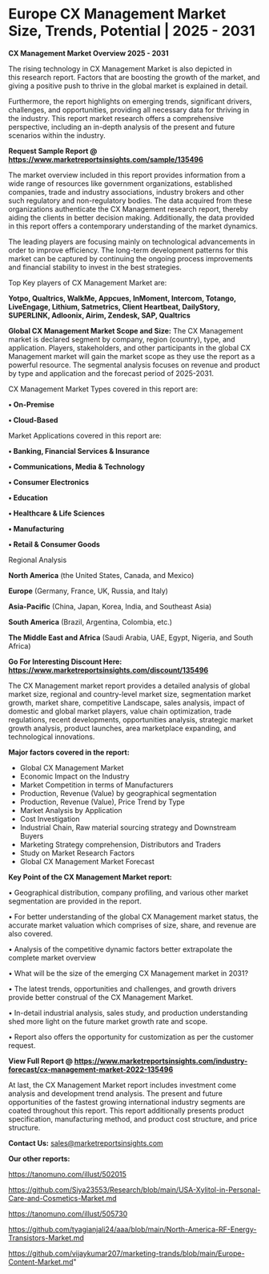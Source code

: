 # Europe CX Management Market Size, Trends, Potential | 2025 - 2031

<Strong> CX Management Market Overview 2025 - 2031</strong>

The rising technology in CX Management Market is also depicted in this research report. Factors that are boosting the growth of the market, and giving a positive push to thrive in the global market is explained in detail.

Furthermore, the report highlights on emerging trends, significant drivers, challenges, and opportunities, providing all necessary data for thriving in the industry. This report market research offers a comprehensive perspective, including an in-depth analysis of the present and future scenarios within the industry.

<strong>Request Sample Report @ <a href=https://www.marketreportsinsights.com/sample/135496>https://www.marketreportsinsights.com/sample/135496</a></strong>

The market overview included in this report provides information from a wide range of resources like government organizations, established companies, trade and industry associations, industry brokers and other such regulatory and non-regulatory bodies. The data acquired from these organizations authenticate the CX Management research report, thereby aiding the clients in better decision making. Additionally, the data provided in this report offers a contemporary understanding of the market dynamics.

The leading players are focusing mainly on technological advancements in order to improve efficiency. The long-term development patterns for this market can be captured by continuing the ongoing process improvements and financial stability to invest in the best strategies.

Top Key players of CX Management Market are:

<strong>Yotpo, Qualtrics, WalkMe, Appcues, InMoment, Intercom, Totango, LiveEngage, Lithium, Satmetrics, Client Heartbeat, DailyStory, SUPERLINK, Adloonix, Airim, Zendesk, SAP, Qualtrics</strong>

<strong><b>Global CX Management Market Scope and Size:</b></strong>
The CX Management market is declared segment by company, region (country), type, and application. Players, stakeholders, and other participants in the global CX Management market will gain the market scope as they use the report as a powerful resource. The segmental analysis focuses on revenue and product by type and application and the forecast period of 2025-2031.

CX Management Market Types covered in this report are:

<strong>• On-Premise

• Cloud-Based</strong>

Market Applications covered in this report are:

<strong>• Banking, Financial Services & Insurance

• Communications, Media & Technology

• Consumer Electronics

• Education

• Healthcare & Life Sciences

• Manufacturing

• Retail & Consumer Goods</strong> 

Regional Analysis

<strong>North America</strong> (the United States, Canada, and Mexico)

<strong>Europe</strong> (Germany, France, UK, Russia, and Italy)

<strong>Asia-Pacific</strong> (China, Japan, Korea, India, and Southeast Asia)

<strong>South America</strong> (Brazil, Argentina, Colombia, etc.)

<strong>The Middle East and Africa</strong> (Saudi Arabia, UAE, Egypt, Nigeria, and South Africa)

<strong>Go For Interesting Discount Here: <a href=https://www.marketreportsinsights.com/discount/135496>https://www.marketreportsinsights.com/discount/135496</a></strong>

The CX Management market report provides a detailed analysis of global market size, regional and country-level market size, segmentation market growth, market share, competitive Landscape, sales analysis, impact of domestic and global market players, value chain optimization, trade regulations, recent developments, opportunities analysis, strategic market growth analysis, product launches, area marketplace expanding, and technological innovations.

<strong><b>Major factors covered in the report:</b></strong>
<ul>
  <li>Global CX Management Market </li>
  <li>Economic Impact on the Industry</li>
  <li>Market Competition in terms of Manufacturers</li>
  <li>Production, Revenue (Value) by geographical segmentation</li>
  <li>Production, Revenue (Value), Price Trend by Type</li>
  <li>Market Analysis by Application</li>
  <li>Cost Investigation</li>
  <li>Industrial Chain, Raw material sourcing strategy and Downstream Buyers</li>
  <li>Marketing Strategy comprehension, Distributors and Traders</li>
  <li>Study on Market Research Factors</li>
  <li>Global CX Management Market Forecast</li>
</ul>

<strong><b>Key Point of the CX Management Market report:</b></strong>

• Geographical distribution, company profiling, and various other market segmentation are provided in the report.

• For better understanding of the global CX Management market status, the accurate market valuation which comprises of size, share, and revenue are also covered.

• Analysis of the competitive dynamic factors better extrapolate the complete market overview

• What will be the size of the emerging CX Management market in 2031?

• The latest trends, opportunities and challenges, and growth drivers provide better construal of the CX Management Market.

• In-detail industrial analysis, sales study, and production understanding shed more light on the future market growth rate and scope.

• Report also offers the opportunity for customization as per the customer request.

<strong><b>View Full Report @ <a href=https://www.marketreportsinsights.com/industry-forecast/cx-management-market-2022-135496>https://www.marketreportsinsights.com/industry-forecast/cx-management-market-2022-135496</a></b></strong>


At last, the CX Management Market report includes investment come analysis and development trend analysis. The present and future opportunities of the fastest growing international industry segments are coated throughout this report. This report additionally presents product specification, manufacturing method, and product cost structure, and price structure.

<strong>Contact Us:</strong>
sales@marketreportsinsights.com

<strong>Our other reports:</strong>

<a href=https://tanomuno.com/illust/502015>https://tanomuno.com/illust/502015</a>

<a href=https://github.com/Siya23553/Research/blob/main/USA-Xylitol-in-Personal-Care-and-Cosmetics-Market.md>https://github.com/Siya23553/Research/blob/main/USA-Xylitol-in-Personal-Care-and-Cosmetics-Market.md</a>

<a href=https://tanomuno.com/illust/505730>https://tanomuno.com/illust/505730</a>

<a href=https://github.com/tyagianjali24/aaa/blob/main/North-America-RF-Energy-Transistors-Market.md>https://github.com/tyagianjali24/aaa/blob/main/North-America-RF-Energy-Transistors-Market.md</a>

<a href=https://github.com/vijaykumar207/marketing-trands/blob/main/Europe-Content-Market.md>https://github.com/vijaykumar207/marketing-trands/blob/main/Europe-Content-Market.md</a>"
